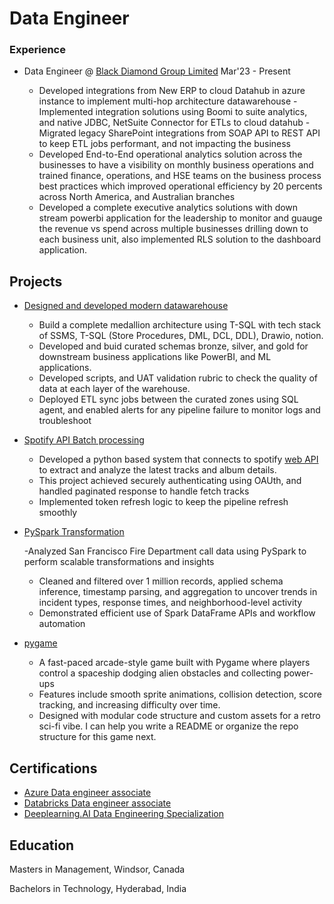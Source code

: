 # Data Engineer

### Experience
- Data Engineer @ [Black Diamond Group Limited](https://www.blackdiamondgroup.com/)                 Mar'23 - Present

    - Developed integrations from New ERP to cloud Datahub in azure instance to implement multi-hop architecture datawarehouse
    -Implemented integration solutions using Boomi to suite analytics, and native JDBC, NetSuite Connector for ETLs to cloud datahub
    -Migrated legacy SharePoint integrations from SOAP API to REST API to keep ETL jobs performant, and not impacting the business
    - Developed End-to-End operational analytics solution across the businesses to have a visibility on monthly business operations and trained finance, operations, and HSE teams on the business process best practices which improved operational efficiency by 20 percents across North America, and Australian branches
    - Developed a complete executive analytics solutions with down stream powerbi application for the leadership to monitor and guauge the revenue vs spend across multiple businesses drilling down to each business unit, also implemented RLS solution to the dashboard application. 

## Projects
- [Designed and developed modern datawarehouse](https://github.com/Abhishekpamulapati/sql-data-warehouse-project)

    - Build a complete medallion architecture using T-SQL with tech stack of SSMS, T-SQL (Store Procedures, DML, DCL, DDL), Drawio, notion.
    - Developed and buid curated schemas bronze, silver, and gold for downstream business applications like PowerBI, and ML applications.
    - Developed scripts, and UAT validation rubric to check the quality of data at each layer of the warehouse.
    - Deployed ETL sync jobs between the curated zones using SQL agent, and enabled alerts for any pipeline failure to monitor logs and troubleshoot
- [Spotify API Batch processing](https://github.com/Abhishekpamulapati/Spotify-API-Batch-Processing)

    - Developed a python based system that connects to spotify [web API](https://developer.spotify.com/documentation/web-api) to extract and analyze the latest tracks and album details.
    - This project achieved securely authenticating using OAUth, and handled paginated response to handle fetch tracks
    - Implemented token refresh logic to keep the pipeline refresh smoothly

- [PySpark Transformation](https://github.com/Abhishekpamulapati/PortfolioProjects)

  -Analyzed San Francisco Fire Department call data using PySpark to perform scalable transformations and insights
  - Cleaned and filtered over 1 million records, applied schema inference, timestamp parsing, and aggregation to uncover trends in incident types, response times, and neighborhood-level activity
  - Demonstrated efficient use of Spark DataFrame APIs and workflow automation
- [pygame](https://github.com/Abhishekpamulapati/Pygame)

  - A fast-paced arcade-style game built with Pygame where players control a spaceship dodging alien obstacles and collecting power-ups
  - Features include smooth sprite animations, collision detection, score tracking, and increasing difficulty over time.
  - Designed with modular code structure and custom assets for a retro sci-fi vibe.
I can help you write a README or organize the repo structure for this game next.

## Certifications
- [Azure Data engineer associate](https://learn.microsoft.com/api/credentials/share/en-us/AbhishekPamulapati-2015/908E5F1BFC8F239C?sharingId)
- [Databricks Data engineer associate](https://credentials.databricks.com/ed35a0f0-3ede-4c26-b0be-86d4bcb2966)
- [Deeplearning.AI Data Engineering Specialization](https://coursera.org/share/e72782d21dc80db174e37ced3a396ff2)
## Education
Masters in Management, Windsor, Canada 

Bachelors in Technology, Hyderabad, India
